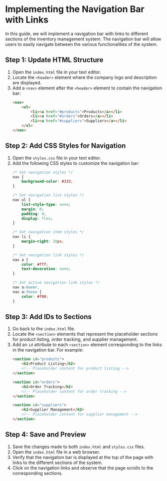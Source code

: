 # Implementing the Navigation Bar with Links

In this guide, we will implement a navigation bar with links to different sections of the inventory management system. The navigation bar will allow users to easily navigate between the various functionalities of the system.

## Step 1: Update HTML Structure

1. Open the `index.html` file in your text editor.
2. Locate the `<header>` element where the company logo and description are displayed.
3. Add a `<nav>` element after the `<header>` element to contain the navigation bar:
    ```html
    <nav>
        <ul>
            <li><a href="#products">Products</a></li>
            <li><a href="#orders">Orders</a></li>
            <li><a href="#suppliers">Suppliers</a></li>
        </ul>
    </nav>
    ```

## Step 2: Add CSS Styles for Navigation

1. Open the `styles.css` file in your text editor.
2. Add the following CSS styles to customize the navigation bar:
    ```css
    /* Set navigation styles */
    nav {
        background-color: #333;
    }
    
    /* Set navigation list styles */
    nav ul {
        list-style-type: none;
        margin: 0;
        padding: 0;
        display: flex;
    }
    
    /* Set navigation item styles */
    nav li {
        margin-right: 20px;
    }
    
    /* Set navigation link styles */
    nav a {
        color: #fff;
        text-decoration: none;
    }
    
    /* Set active navigation link styles */
    nav a:hover,
    nav a:focus {
        color: #f00;
    }
    ```

## Step 3: Add IDs to Sections

1. Go back to the `index.html` file.
2. Locate the `<section>` elements that represent the placeholder sections for product listing, order tracking, and supplier management.
3. Add an `id` attribute to each `<section>` element corresponding to the links in the navigation bar. For example:
    ```html
    <section id="products">
        <h2>Product Listing</h2>
        <!-- Placeholder content for product listing -->
    </section>
    
    <section id="orders">
        <h2>Order Tracking</h2>
        <!-- Placeholder content for order tracking -->
    </section>
    
    <section id="suppliers">
        <h2>Supplier Management</h2>
        <!-- Placeholder content for supplier management -->
    </section>
    ```

## Step 4: Save and Preview

1. Save the changes made to both `index.html` and `styles.css` files.
2. Open the `index.html` file in a web browser.
3. Verify that the navigation bar is displayed at the top of the page with links to the different sections of the system.
4. Click on the navigation links and observe that the page scrolls to the corresponding sections.

